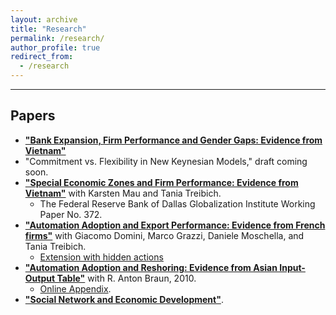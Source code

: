 ```yaml
---
layout: archive
title: "Research"
permalink: /research/
author_profile: true
redirect_from:
  - /research
---
```


<hr>

## Papers
* [**"Bank Expansion, Firm Performance and Gender Gaps: Evidence from Vietnam"**](/files/Waki_ZeroLiquidityHANK.pdf) 
* "Commitment vs. Flexibility in New Keynesian Models," draft coming soon.
* [**"Special Economic Zones and Firm Performance: Evidence from Vietnam"**](https://www.dallasfed.org/~/media/documents/institute/wpapers/2019/0372.pdf) with Karsten Mau and Tania Treibich.
  * The Federal Reserve Bank of Dallas Globalization Institute Working Paper No. 372.    
* [**"Automation Adoption and Export Performance: Evidence from French firms"**](/files/Fukushima_Waki.pdf) with Giacomo Domini, Marco Grazzi, Daniele Moschella, and Tania Treibich. 
  * [Extension with hidden actions](/files/Fukushima_Waki_extension_hidden_actions.pdf)
* [**"Automation Adoption and Reshoring: Evidence from Asian Input-Output Table"**](/files/Braun_Waki_2010.pdf) with R. Anton Braun, 2010.   
  * [Online Appendix](/files/Braun_Waki_2010_Appendix.pdf).
* [**"Social Network and Economic Development"**](). 

